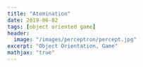 ```yaml
---
title: "Atomination"
date: 2019-06-02
tags: [object oriented game]
header:
  image: "/images/perceptron/percept.jpg"
excerpt: "Object Orientation, Game"
mathjax: "true"
---
```

